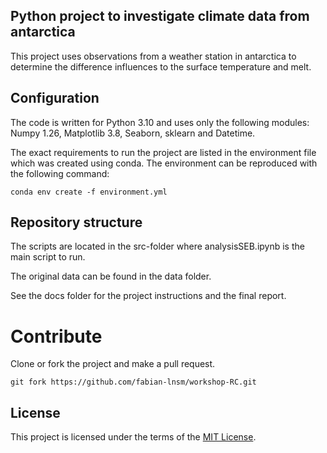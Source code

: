 ## Python project to investigate climate data from antarctica

This project uses observations from a weather station in antarctica to determine the difference influences to the surface temperature and melt.

## Configuration

The code is written for Python 3.10 and uses only the following modules: Numpy 1.26, Matplotlib 3.8, Seaborn, sklearn and Datetime.

The exact requirements to run the project are listed in the environment file which was created using conda.
The environment can be reproduced with the following command:

```
conda env create -f environment.yml
```



## Repository structure

The scripts are located in the src-folder where analysisSEB.ipynb is the main script to run.

The original data can be found in the data folder.

See the docs folder for the project instructions and the final report.

# Contribute

Clone or fork the project and make a pull request.

```
git fork https://github.com/fabian-lnsm/workshop-RC.git
```

## License

This project is licensed under the terms of the [MIT License](/LICENSE).
